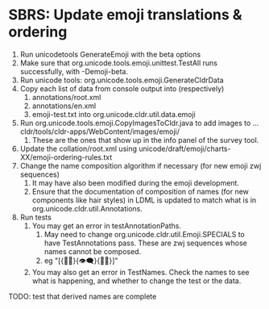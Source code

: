 # SBRS: Update emoji translations & ordering

1.  Run unicodetools GenerateEmoji with the beta options
2.  Make sure that org.unicode.tools.emoji.unittest.TestAll runs successfully,
    with -Demoji-beta.
3.  Run unicode tools: org.unicode.tools.emoji.GenerateCldrData
4.  Copy each list of data from console output into (respectively)
    1.  annotations/root.xml
    2.  annotations/en.xml
    3.  emoji-test.txt into org.unicode.cldr.util.data.emoji
5.  Run org.unicode.tools.emoji.CopyImagesToCldr.java to add images to ...
    cldr/tools/cldr-apps/WebContent/images/emoji/
    1.  These are the ones that show up in the info panel of the survey tool.
6.  Update the collation/root.xml using
    unicode/draft/emoji/charts-XX/emoji-ordering-rules.txt
7.  Change the name composition algorithm if necessary (for new emoji zwj
    sequences)
    1.  It may have also been modified during the emoji development.
    2.  Ensure that the documentation of composition of names (for new
        components like hair styles) in LDML is updated to match what is in
        org.unicode.cldr.util.Annotations.
8.  Run tests
    1.  You may get an error in testAnnotationPaths.
        1.  May need to change org.unicode.cldr.util.Emoji.SPECIALS to have
            TestAnnotations pass. These are zwj sequences whose names cannot be
            composed.
        2.  eg "\[{🏳‍🌈}{👁‍🗨}{🏴‍☠}\]"
    2.  You may also get an error in TestNames. Check the names to see what is
        happening, and whether to change the test or the data.

TODO: test that derived names are complete
